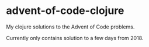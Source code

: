 # advent-of-code-clojure

My clojure solutions to the Advent of Code problems.

Currently only contains solution to a few days from 2018.
